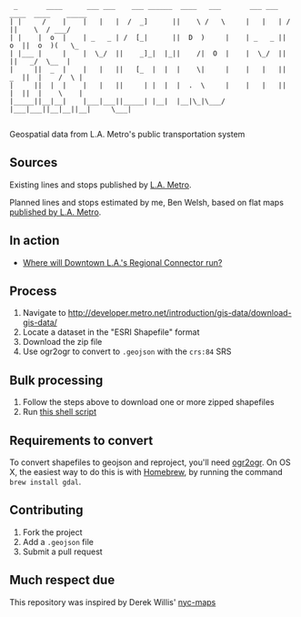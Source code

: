 <pre><code> _       ____      ___ ___    ___ ______  ____   ___       ___ ___   ____  ____    _____
| |     /    |    |   |   |  /  _]      ||    \ /   \     |   |   | /    ||    \  / ___/
| |    |  o  |    | _   _ | /  [_|      ||  D  )     |    | _   _ ||  o  ||  o  )(   \_ 
| |___ |     |    |  \_/  ||    _]_|  |_||    /|  O  |    |  \_/  ||     ||   _/  \__  |
|     ||  _  |    |   |   ||   [_  |  |  |    \|     |    |   |   ||  _  ||  |    /  \ |
|     ||  |  |    |   |   ||     | |  |  |  .  \     |    |   |   ||  |  ||  |    \    |
|_____||__|__|    |___|___||_____| |__|  |__|\_|\___/     |___|___||__|__||__|     \___|
                                                                                        </code></pre>

Geospatial data from L.A. Metro's public transportation system

## Sources

Existing lines and stops published by [L.A. Metro](http://developer.metro.net/introduction/gis-data/download-gis-data/).

Planned lines and stops estimated by me, Ben Welsh, based on flat maps [published by L.A. Metro](http://www.metro.net/projects/connector/).

## In action

* [Where will Downtown L.A.'s Regional Connector run?](http://palewi.re/posts/2013/07/08/where-will-downtown-la-regional-connector-run/)

## Process

1. Navigate to http://developer.metro.net/introduction/gis-data/download-gis-data/
2. Locate a dataset in the "ESRI Shapefile" format
3. Download the zip file
4. Use ogr2ogr to convert to `.geojson` with the `crs:84` SRS

## Bulk processing

1. Follow the steps above to download one or more zipped shapefiles
2. Run [this shell script](https://gist.github.com/benbalter/5858851)

## Requirements to convert

To convert shapefiles to geojson and reproject, you'll need [ogr2ogr](http://www.gdal.org/ogr2ogr.html). On OS X, the easiest way to do this is with [Homebrew](http://mxcl.github.io/homebrew/), by running the command `brew install gdal`.

## Contributing

1. Fork the project
2. Add a `.geojson` file
3. Submit a pull request

## Much respect due

This repository was inspired by Derek Willis' [nyc-maps](https://github.com/dwillis/nyc-maps/)

